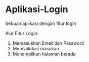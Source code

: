# Aplikasi-Login
Sebuah aplikasi dengan fitur login

Alur Fitur Login:
1. Memasukkan Email dan Password
2. Memvalidasi masukan
3. Menampilkan halaman berada

